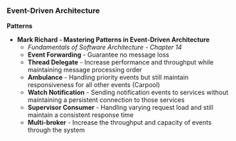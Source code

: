 ### Event-Driven Architecture
**Patterns** 
* **Mark Richard - Mastering Patterns in Event-Driven Architecture**
    * _Fundamentals of Software Architecture - Chapter 14_
    * **Event Forwarding** - Guarantee no message loss
    * **Thread Delegate** - Increase performance and throughput while maintaining message processing order
    * **Ambulance** - Handling priority events but still maintain responsiveness for all other events (Carpool)
    * **Watch Notification** - Sending notification events to services without maintaining a persistent connection to those services
    * **Supervisor Consumer** - Handling varying request load and still maintain a consistent response time
    * **Multi-broker** - Increase the throughput and capacity of events through the system